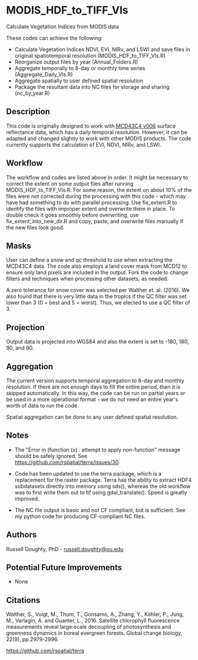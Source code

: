# MODIS_HDF_to_TIFF_VIs

Calculate Vegetation Indices from MODIS data

These codes can achieve the following:

* Calculate Vegetation Indices NDVI, EVI, NIRv, and LSWI and save files in original spatiotemporal resolution (MODIS_HDF_to_TIFF_VIs.R)
* Reorganize output files by year (Annual_Folders.R)
* Aggregate temporally to 8-day or monthly time series (Aggregate_Daily_VIs.R)
* Aggregate spatially to user defined spatial resolution
* Package the resultant data into NC files for storage and sharing (nc_by_year.R)

## Description

This code is originally designed to work with [MCD43C4 v006](https://lpdaac.usgs.gov/products/mcd43c4v006/) surface reflectance data, which has a daily temporal resolution. However, it can be adapted and changed slightly to work with other MODIS products. The code currently supports the calculation of EVI, NDVI, NIRv, and LSWI.

## Workflow

The workflow and codes are listed above in order. It might be necessary to correct the extent on some output files after running MODIS_HDF_to_TIFF_VIs.R. For some reason, the extent on about 10% of the files were not corrected during the processing with this code - which may have had something to do with parallel processing. Use fix_extent.R to identify the files with improper extent and overwrite them in place. To double check it goes smoothly before overwriting, use fix_extent_into_new_dir.R and copy, paste, and overwrite files manually if the new files look good.

## Masks

User can define a snow and qc threshold to use when extracting the MCD43C4 data. The code also employs a land cover mask from MCD12 to ensure only land pixels are included in the output. Fork the code to change filters and techniques when processing other datasets, as needed.

A zero tolerance for snow cover was selected per Walther et. al. (2016). We also found that there is very little data in the tropics if the QC filter was set lower than 3 (0 = best and 5 = worst). Thus, we elected to use a QC filter of 3.

## Projection

Output data is projected into WGS84 and also the extent is set to -180, 180, 90, and 90.

## Aggregation

The current version supports temporal aggregation to 8-day and monthly resolution. If there are not enough days to fill the entire period, then it is skipped automatically. In this way, the code can be run on partial years or be used in a more operational format - we do not need an entire year's worth of data to run the code.

Spatial aggregation can be done to any user defined spatial resolution.

## Notes

* The "Error in (function (x)  : attempt to apply non-function" message should be safely ignored. See https://github.com/rspatial/terra/issues/30.

* Code has been updated to use the terra package, which is a replacement for the raster package. Terra has the ability to extract HDF4 subdatasets directly into memory using sds(), whereas the old workflow was to first write them out to tif using gdal_translate(). Speed is greatly improved.
* The NC file output is basic and not CF compliant, but is sufficient. See my python code for producing CF-compliant NC files.

## Authors

Russell Doughty, PhD - russell.doughty@ou.edu

## Potential Future Improvements

* None

## Citations

Walther, S., Voigt, M., Thum, T., Gonsamo, A., Zhang, Y., Köhler, P., Jung, M., Varlagin, A. and Guanter, L., 2016. Satellite chlorophyll fluorescence measurements reveal large‐scale decoupling of photosynthesis and greenness dynamics in boreal evergreen forests. Global change biology, 22(9), pp.2979-2996.

https://github.com/rspatial/terra

